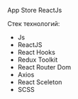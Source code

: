 App Store ReactJs

Стек технологий:
- Js
- ReactJS
- React Hooks
- Redux Toolkit
- React Router Dom
- Axios
- React Sceleton
- SCSS
  
